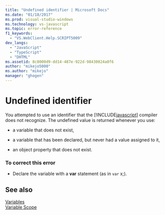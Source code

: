 ```yaml
---
title: "Undefined identifier | Microsoft Docs"
ms.date: "01/18/2017"
ms.prod: visual-studio-windows
ms.technology: vs-javascript
ms.topic: error-reference
f1_keywords: 
  - "VS.WebClient.Help.SCRIPT5009"
dev_langs: 
  - "JavaScript"
  - "TypeScript"
  - "DHTML"
ms.assetid: 8c8000d9-dd14-487e-922d-98430024a0f6
author: "mikejo5000"
ms.author: "mikejo"
manager: "ghogen"
---
```

# Undefined identifier
You attempted to use an identifier that the [!INCLUDE[javascript](../../javascript/includes/javascript-md.md)] compiler does not recognize. The undefined value is returned whenever you use:  
  
- a variable that does not exist,  
  
- a variable that has been declared, but never had a value assigned to it,  
  
- an object property that does not exist.  
  
### To correct this error  
  
- Declare the variable with a **var** statement (as in `var` x;).  
  
## See also  
 [Variables](../../javascript/variables-javascript.md)   
 [Variable Scope](../../javascript/advanced/variable-scope-javascript.md)